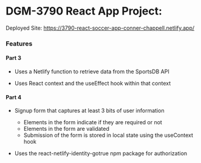 # DGM-3790 React App Project:

Deployed Site: https://3790-react-soccer-app-conner-chappell.netlify.app/

### Features

#### Part 3

- Uses a Netlify function to retrieve data from the SportsDB API

- Uses React context and the useEffect hook within that context

#### Part 4

- Signup form that captures at least 3 bits of user information
  - Elements in the form indicate if they are required or not
  - Elements in the form are validated
  - Submission of the form is stored in local state using the useContext hook

- Uses the react-netlify-identity-gotrue npm package for authorization